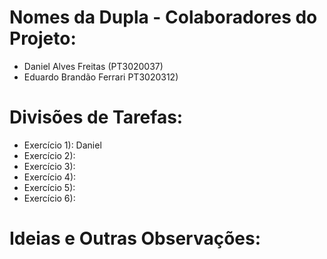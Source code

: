 # Nomes da Dupla - Colaboradores do Projeto:

- Daniel Alves Freitas (PT3020037)
- Eduardo Brandão Ferrari PT3020312)

# Divisões de Tarefas:

- Exercício 1): Daniel
- Exercício 2):
- Exercício 3):
- Exercício 4):
- Exercício 5):
- Exercício 6):

# Ideias e Outras Observações:
